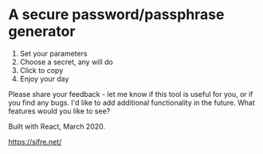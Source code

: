 # A secure password/passphrase generator

1. Set your parameters
2. Choose a secret, any will do
3. Click to copy
4. Enjoy your day

Please share your feedback - let me know if this tool is useful for you, or if you find any bugs. I'd like to add additional functionality in the future. What features would you like to see?

Built with React, March 2020.

https://sifre.net/

